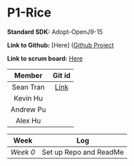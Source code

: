 # P1-Rice
**Standard SDK:** Adopt-OpenJ9-15

**Link to Github:** [Here] ([Github Project](https://github.com/sgtran/p1---rice)

**Link to scrum board:** [Here](https://github.com/sgtran/p1---rice/projects/1)

| **Member** | **Git id** |
| :---:   | :-: |
| Sean Tran | [Link](https://github.com/sgtran) |
| Kevin Hu |  |
| Andrew Pu | |
| Alex Hu | |

| **Week** | **Log** |         
| :---:   | :-: |
| *Week 0*| Set up Repo and ReadMe |
 
